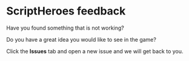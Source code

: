 # ScriptHeroes feedback

Have you found something that is not working?

Do you have a great idea you would like to see in the game?

Click the **Issues** tab and open a new issue and we will get back to you.
